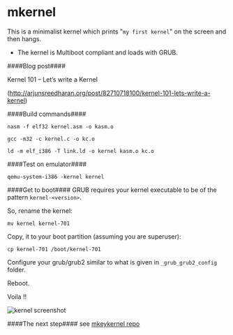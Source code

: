 mkernel
=======

This is a minimalist kernel which prints "`my first kernel`" on the screen and then hangs.

* The kernel is Multiboot compliant and loads with GRUB.


####Blog post####

Kernel 101 – Let’s write a Kernel

(http://arjunsreedharan.org/post/82710718100/kernel-101-lets-write-a-kernel)

####Build commands####
```
nasm -f elf32 kernel.asm -o kasm.o
```
```
gcc -m32 -c kernel.c -o kc.o
```
```
ld -m elf_i386 -T link.ld -o kernel kasm.o kc.o
```

####Test on emulator####
```
qemu-system-i386 -kernel kernel
```

####Get to boot####
GRUB requires your kernel executable to be of the pattern `kernel-<version>`.

So, rename the kernel:

```
mv kernel kernel-701
```

Copy, it to your boot partition (assuming you are superuser):

```
cp kernel-701 /boot/kernel-701
```

Configure your grub/grub2 similar to what is given in `_grub_grub2_config` folder.

Reboot.

Voila !!

![kernel screenshot](http://static.tumblr.com/gltvynn/yOdn443dr/mkernel.png "Screenshot")

####The next step####
see [mkeykernel repo](//github.com/arjun024/mkeykernel)
